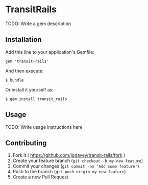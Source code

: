 # TransitRails

TODO: Write a gem description

## Installation

Add this line to your application's Gemfile:

    gem 'transit-rails'

And then execute:

    $ bundle

Or install it yourself as:

    $ gem install transit_rails

## Usage

TODO: Write usage instructions here

## Contributing

1. Fork it ( https://github.com/jgdavey/transit-rails/fork )
2. Create your feature branch (`git checkout -b my-new-feature`)
3. Commit your changes (`git commit -am 'Add some feature'`)
4. Push to the branch (`git push origin my-new-feature`)
5. Create a new Pull Request
